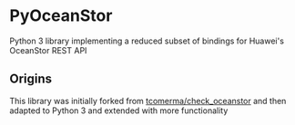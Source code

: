 # PyOceanStor
Python 3 library implementing a reduced subset of bindings for Huawei's OceanStor REST API

## Origins
This library was initially forked from [tcomerma/check_oceanstor](https://github.com/tcomerma/check_oceanstor) and then adapted to Python 3 and extended with more functionality
